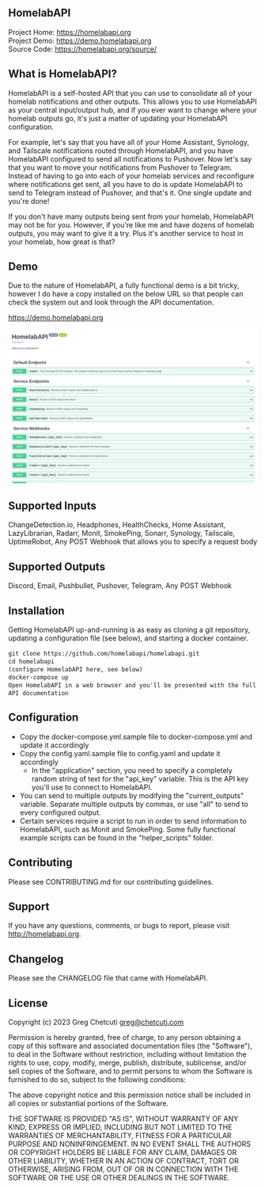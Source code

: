 HomelabAPI
----------
Project Home: <https://homelabapi.org>  
Project Demo: <https://demo.homelabapi.org>  
Source Code: <https://homelabapi.org/source/>

What is HomelabAPI?
-------------------
HomelabAPI is a self-hosted API that you can use to consolidate all of your homelab notifications and other outputs. This allows you to use HomelabAPI as your central input/output hub, and if you ever want to change where your homelab outputs go, it's just a matter of updating your HomelabAPI configuration.

For example, let's say that you have all of your Home Assistant, Synology, and Tailscale notifications routed through HomelabAPI, and you have HomelabAPI configured to send all notifications to Pushover. Now let's say that you want to move your notifications from Pushover to Telegram. Instead of having to go into each of your homelab services and reconfigure where notifications get sent, all you have to do is update HomelabAPI to send to Telegram instead of Pushover, and that's it. One single update and you're done!

If you don't have many outputs being sent from your homelab, HomelabAPI may not be for you. However, if you're like me and have dozens of homelab outputs, you may want to give it a try. Plus it's another service to host in your homelab, how great is that?

Demo
----
Due to the nature of HomelabAPI, a fully functional demo is a bit tricky, however I do have a copy installed on the below URL so that people can check the system out and look through the API documentation.

<https://demo.homelabapi.org>

[![HomelabAPI](https://raw.githubusercontent.com/homelabapi/homelabapi/main/screenshot.png)](https://raw.githubusercontent.com/homelabapi/homelabapi/main/screenshot.png)

Supported Inputs
----------------
ChangeDetection.io, Headphones, HealthChecks, Home Assistant, LazyLibrarian, Radarr, Monit, SmokePing, Sonarr, Synology, Tailscale, UptimeRobot, Any POST Webhook that allows you to specify a request body

Supported Outputs
-----------------
Discord, Email, Pushbullet, Pushover, Telegram, Any POST Webhook

Installation
------------
Getting HomelabAPI up-and-running is as easy as cloning a git repository, updating a configuration file (see below), and starting a docker container.

    git clone https://github.com/homelabapi/homelabapi.git
    cd homelabapi
    (configure HomelabAPI here, see below)
    docker-compose up
    Open HomelabAPI in a web browser and you'll be presented with the full API documentation

Configuration
-------------
- Copy the docker-compose.yml.sample file to docker-compose.yml and update it accordingly
- Copy the config.yaml.sample file to config.yaml and update it accordingly
  - In the "application" section, you need to specify a completely random string of text for the "api_key" variable. This is the API key you'll use to connect to HomelabAPI.
- You can send to multiple outputs by modifying the "current_outputs" variable. Separate multiple outputs by commas, or use "all" to send to every configured output.
- Certain services require a script to run in order to send information to HomelabAPI, such as Monit and SmokePing. Some fully functional example scripts can be found in the "helper_scripts" folder. 

Contributing
------------
Please see CONTRIBUTING.md for our contributing guidelines.

Support
-------
If you have any questions, comments, or bugs to report, please visit <http://homelabapi.org>.

Changelog
---------
Please see the CHANGELOG file that came with HomelabAPI.

License
-------
Copyright (c) 2023 Greg Chetcuti <greg@chetcuti.com>

Permission is hereby granted, free of charge, to any person obtaining a copy of this software and associated documentation files (the "Software"), to deal in the Software without restriction, including without limitation the rights to use, copy, modify, merge, publish, distribute, sublicense, and/or sell copies of the Software, and to permit persons to whom the Software is furnished to do so, subject to the following conditions:

The above copyright notice and this permission notice shall be included in all copies or substantial portions of the Software.

THE SOFTWARE IS PROVIDED "AS IS", WITHOUT WARRANTY OF ANY KIND, EXPRESS OR IMPLIED, INCLUDING BUT NOT LIMITED TO THE WARRANTIES OF MERCHANTABILITY, FITNESS FOR A PARTICULAR PURPOSE AND NONINFRINGEMENT. IN NO EVENT SHALL THE AUTHORS OR COPYRIGHT HOLDERS BE LIABLE FOR ANY CLAIM, DAMAGES OR OTHER LIABILITY, WHETHER IN AN ACTION OF CONTRACT, TORT OR OTHERWISE, ARISING FROM, OUT OF OR IN CONNECTION WITH THE SOFTWARE OR THE USE OR OTHER DEALINGS IN THE SOFTWARE.
